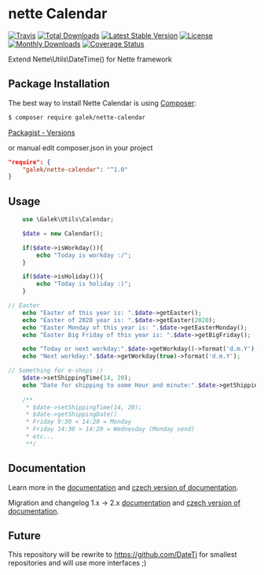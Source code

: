 # nette Calendar

[![Travis](https://travis-ci.org/JanGalek/netteCalendar.svg?branch=master)](https://travis-ci.org/JanGalek/netteCalendar)
[![Total Downloads](https://poser.pugx.org/galek/nette-calendar/downloads)](https://packagist.org/packages/galek/nette-calendar)
[![Latest Stable Version](https://poser.pugx.org/galek/nette-calendar/v/stable)](https://packagist.org/packages/galek/nette-calendar)
[![License](https://poser.pugx.org/galek/nette-calendar/license)](https://packagist.org/packages/galek/nette-calendar)
[![Monthly Downloads](https://poser.pugx.org/galek/nette-calendar/d/monthly)](https://packagist.org/packages/galek/nette-calendar)
[![Coverage Status](https://coveralls.io/repos/github/JanGalek/netteCalendar/badge.svg?branch=master)](https://coveralls.io/github/JanGalek/netteCalendar?branch=master)


Extend Nette\Utils\DateTime() for Nette framework


Package Installation
-------------------

The best way to install Nette Calendar is using [Composer](http://getcomposer.org/):

```sh
$ composer require galek/nette-calendar
```

[Packagist - Versions](https://packagist.org/packages/galek/nette-calendar)

or manual edit composer.json in your project

```json
"require": {
    "galek/nette-calendar": "^1.0"
}
```

Usage
-----

```php
    use \Galek\Utils\Calendar;

    $date = new Calendar();

    if($date->isWorkday()){
        echo "Today is workday :/";
    }

    if($date->isHoliday()){
        echo "Today is holiday :)";
    }

// Easter
    echo "Easter of this year is: ".$date->getEaster();
    echo "Easter of 2020 year is: ".$date->getEaster(2020);
    echo "Easter Monday of this year is: ".$date->getEasterMonday();
    echo "Easter Big Friday of this year is: ".$date->getBigFriday();

    echo "Today or next workday:".$date->getWorkday()->format('d.m.Y');
    echo "Next workday:".$date->getWorkday(true)->format('d.m.Y');

// Something for e-shops ;)
    $date->setShippingTime(14, 20);
    echo "Date for shipping to some Hour and minute:".$date->getShippingDate()->format('d.m.Y');
    
    /**
     * $date->setShippingTime(14, 20);
     * $date->getShippingDate()
     * Friday 9:30 < 14:20 = Monday
     * Friday 14:30 > 14:20 = Wednesday (Monday send)
     * etc...
     **/
```

Documentation
-------------

Learn more in the [documentation](https://github.com/JanGalek/netteCalendar/blob/master/docs/en/index.md) and [czech version of documentation](https://github.com/JanGalek/netteCalendar/blob/master/docs/cs/index.md).

Migration and changelog 1.x -> 2.x [documentation](https://github.com/JanGalek/netteCalendar/blob/master/docs/en/migration-1.x-to-2.x.md) and [czech version of documentation](https://github.com/JanGalek/netteCalendar/blob/master/docs/cs/migration-1.x-to-2.x.md).


Future
------

This repository will be rewrite to https://github.com/DateTi for smallest repositories and will use more interfaces ;)
